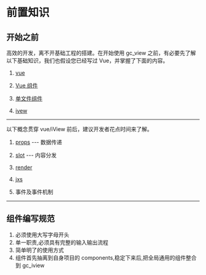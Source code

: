 # 前置知识

## 开始之前

高效的开发，离不开基础工程的搭建。在开始使用 gc_view 之前，有必要先了解以下基础知识，我们也假设您已经写过 Vue，并掌握了下面的内容。

1. [vue](https://cn.vuejs.org/)

2. [Vue 组件](https://cn.vuejs.org/v2/guide/components-registration.html)

3. [单文件组件](https://cn.vuejs.org/v2/guide/single-file-components.html)

4. [ivew](https://www.iviewui.com/docs/guide/start)

---

以下概念贯穿 vue/iView 前后，建议开发者花点时间来了解。

1. [props](https://cn.vuejs.org/v2/guide/components-props.html) --- 数据传递

2. [slot](https://cn.vuejs.org/v2/api/#slot) --- 内容分发

3. [render](https://cn.vuejs.org/v2/api/#render)

4. [jxs](https://cn.vuejs.org/v2/guide/render-function.html#ad)

5. 事件及事件机制

---

## 组件编写规范

1. 必须使用大写字母开头
2. 单一职责,必须具有完整的输入输出流程
3. 简单明了的使用方式
4. 组件首先抽离到自身项目的 components,稳定下来后,把全局通用的组件整合到 gc_iview
